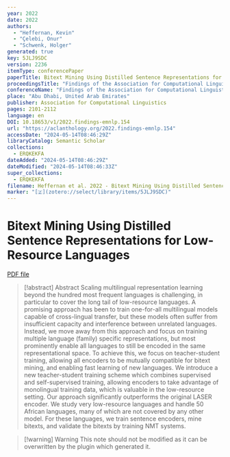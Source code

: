 ```yaml
---
year: 2022
date: 2022
authors:
  - "Heffernan, Kevin"
  - "Çelebi, Onur"
  - "Schwenk, Holger"
generated: true
key: 5JLJ9SDC
version: 2236
itemType: conferencePaper
paperTitle: Bitext Mining Using Distilled Sentence Representations for Low-Resource Languages
proceedingsTitle: "Findings of the Association for Computational Linguistics: EMNLP 2022"
conferenceName: "Findings of the Association for Computational Linguistics: EMNLP 2022"
place: "Abu Dhabi, United Arab Emirates"
publisher: Association for Computational Linguistics
pages: 2101-2112
language: en
DOI: 10.18653/v1/2022.findings-emnlp.154
url: "https://aclanthology.org/2022.findings-emnlp.154"
accessDate: "2024-05-14T08:46:29Z"
libraryCatalog: Semantic Scholar
collections:
  - ERQKEKFA
dateAdded: "2024-05-14T08:46:29Z"
dateModified: "2024-05-14T08:46:33Z"
super_collections:
  - ERQKEKFA
filename: Heffernan et al. 2022 - Bitext Mining Using Distilled Sentence Representations for Low-Resource Languages.pdf
marker: "[🇿](zotero://select/library/items/5JLJ9SDC)"
---
```

# Bitext Mining Using Distilled Sentence Representations for Low-Resource Languages

[PDF file](/Papers/PDFs/Heffernan%20et%20al.%202022%20-%20Bitext%20Mining%20Using%20Distilled%20Sentence%20Representations%20for%20Low-Resource%20Languages.pdf)

> [!abstract] Abstract
> Scaling multilingual representation learning beyond the hundred most frequent languages is challenging, in particular to cover the long tail of low-resource languages. A promising approach has been to train one-for-all multilingual models capable of cross-lingual transfer, but these models often suffer from insufficient capacity and interference between unrelated languages. Instead, we move away from this approach and focus on training multiple language (family) specific representations, but most prominently enable all languages to still be encoded in the same representational space. To achieve this, we focus on teacher-student training, allowing all encoders to be mutually compatible for bitext mining, and enabling fast learning of new languages. We introduce a new teacher-student training scheme which combines supervised and self-supervised training, allowing encoders to take advantage of monolingual training data, which is valuable in the low-resource setting. Our approach significantly outperforms the original LASER encoder. We study very low-resource languages and handle 50 African languages, many of which are not covered by any other model. For these languages, we train sentence encoders, mine bitexts, and validate the bitexts by training NMT systems.

>[!warning] Warning
> This note should not be modified as it can be overwritten by the plugin which generated it.

